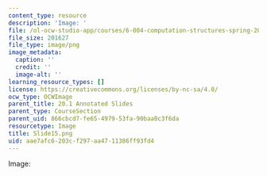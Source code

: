 ```yaml
---
content_type: resource
description: 'Image: '
file: /ol-ocw-studio-app/courses/6-004-computation-structures-spring-2017/aae7afc6203cf297aa4711386ff93fd4_Slide15.png
file_size: 201627
file_type: image/png
image_metadata:
  caption: ''
  credit: ''
  image-alt: ''
learning_resource_types: []
license: https://creativecommons.org/licenses/by-nc-sa/4.0/
ocw_type: OCWImage
parent_title: 20.1 Annotated Slides
parent_type: CourseSection
parent_uid: 866cbcd7-fe65-4979-53fa-90baa0c3f6da
resourcetype: Image
title: Slide15.png
uid: aae7afc6-203c-f297-aa47-11386ff93fd4
---
```

Image: 